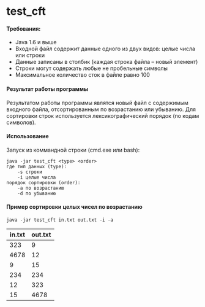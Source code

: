 # test_cft

#### Требования:

* Java 1.6 и выше
* Входной файл содержит данные одного из двух видов: целые числа или строки
* Данные записаны в столбик (каждая строка файла – новый элемент)
* Строки могут содержать любые не пробельные символы
* Максимальное количество сток в файле равно 100

#### Результат работы программы
Результатом работы программы являтся новый файл с содержимым входного файла,
отсортированным по возрастанию или убыванию. Для сортировки строк используется
лексикографический порядок (по кодам символов).

#### Использование

Запуск из коммандной строки (cmd.exe или bash):

```no-highlight
java -jar test_cft <type> <order>   
где тип данных (type):  
    -s строки  
    -i целые числа  
порядок сортировки (order):
    -a по возрастанию
    -d по убыванию
```

#### Пример сортировки целых чисел по возрастанию

`java -jar test_cft in.txt out.txt -i -a`  

| in.txt        | out.txt       |  
| ------------- | ------------- |  
| 323           | 9             |  
| 4678          | 12            |  
| 9             | 15            |  
| 234           | 234           |  
| 12            | 323           |  
| 15            | 4678          |  
